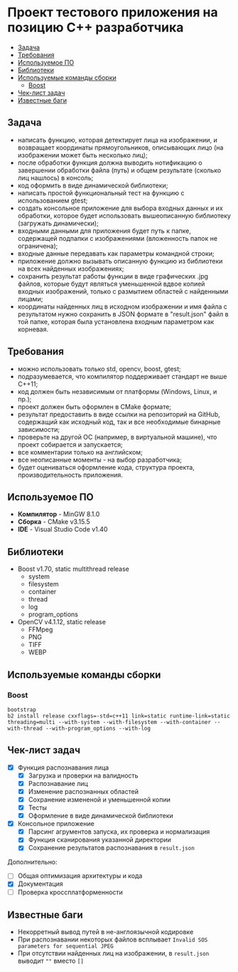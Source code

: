 # Проект тестового приложения на позицию C++ разработчика <!-- omit in toc -->

- [Задача](#%d0%97%d0%b0%d0%b4%d0%b0%d1%87%d0%b0)
- [Требования](#%d0%a2%d1%80%d0%b5%d0%b1%d0%be%d0%b2%d0%b0%d0%bd%d0%b8%d1%8f)
- [Используемое ПО](#%d0%98%d1%81%d0%bf%d0%be%d0%bb%d1%8c%d0%b7%d1%83%d0%b5%d0%bc%d0%be%d0%b5-%d0%9f%d0%9e)
- [Библиотеки](#%d0%91%d0%b8%d0%b1%d0%bb%d0%b8%d0%be%d1%82%d0%b5%d0%ba%d0%b8)
- [Используемые команды сборки](#%d0%98%d1%81%d0%bf%d0%be%d0%bb%d1%8c%d0%b7%d1%83%d0%b5%d0%bc%d1%8b%d0%b5-%d0%ba%d0%be%d0%bc%d0%b0%d0%bd%d0%b4%d1%8b-%d1%81%d0%b1%d0%be%d1%80%d0%ba%d0%b8)
  - [Boost](#boost)
- [Чек-лист задач](#%d0%a7%d0%b5%d0%ba-%d0%bb%d0%b8%d1%81%d1%82-%d0%b7%d0%b0%d0%b4%d0%b0%d1%87)
- [Известные баги](#%d0%98%d0%b7%d0%b2%d0%b5%d1%81%d1%82%d0%bd%d1%8b%d0%b5-%d0%b1%d0%b0%d0%b3%d0%b8)

## Задача

- написать функцию, которая детектирует лица на изображении, и возвращает координаты прямоугольников, описывающих лицо (на изображении может быть несколько лиц);
- после обработки функция должна выводить нотификацию о завершении обработки файла (путь) и общем результате (сколько лиц нашлось) в консоль;
- код оформить в виде динамической библиотеки;
- написать простой функциональный тест на функцию с использованием gtest;
- создать консольное приложение для выбора входных данных и их обработки, которое будет использовать вышеописанную библиотеку (загружать динамически);
- входными данными для приложения будет путь к папке, содержащей подпапки с изображениями (вложенность папок не ограничена);
- входные данные передавать как параметры командной строки;
- приложение должно вызывать описанную функцию из библиотеки на всех найденных изображениях;
- сохранить результат работы функции в виде графических .jpg файлов, которые будут являться уменьшенной вдвое копией входных изображений, только с размытием областей с найденными лицами;
- координаты найденных лиц в исходном изображении и имя файла с результатом нужно сохранить в JSON формате в "result.json" файл в той папке, которая была установлена входным параметром как корневая.

## Требования

- можно использовать только std, opencv, boost, gtest;
- подразумевается, что компилятор поддерживает стандарт не выше C++11;
- код должен быть независимым от платформы (Windows, Linux, и пр.);
- проект должен быть оформлен в CMake формате;
- результат предоставить в виде ссылки на репозиторий на GitHub, содержащий как исходный код, так и все необходимые бинарные зависимости;
- проверьте на другой ОС (например, в виртуальной машине), что проект собирается и запускается;
- все комментарии только на английском;
- все неописанные моменты - на выбор разработчика;
- будет оцениваться оформление кода, структура проекта, производительность приложения.

## Используемое ПО

* **Компилятор** - MinGW 8.1.0
* **Сборка** - CMake v3.15.5
* **IDE** - Visual Studio Code v1.40

## Библиотеки

* Boost v1.70, static multithread release
  * system
  * filesystem
  * container 
  * thread 
  * log
  * program_options
* OpenCV v4.1.12, static release
  * FFMpeg
  * PNG
  * TIFF
  * WEBP

## Используемые команды сборки

### Boost

```
bootstrap
b2 install release cxxflags=-std=c++11 link=static runtime-link=static threading=multi --with-system --with-filesystem --with-container --with-thread --with-program_options --with-log
```

## Чек-лист задач

- [x] Функция распознавания лица
  - [x] Загрузка и проверки на валидность
  - [x] Распознавание лиц
  - [x] Изменение распознанных областей
  - [x] Сохранение измененой и уменьшенной копии
  - [x] Тесты
  - [x] Оформление в виде динамической библиотеки
- [x] Консольное приложение
  - [x] Парсинг агрументов запуска, их проверка и нормализация
  - [x] Функция сканирования указанной директории
  - [x] Сохранение результатов распознавания в `result.json`

Дополнительно: 

- [ ] Общая оптимизация архитектуры и кода
- [x] Документация
- [ ] Проверка кроссплатформенности

## Известные баги

- Некорретный вывод путей в не-англоязычной кодировке
- При распознавании некоторых файлов всплывает `Invalid SOS parameters for sequential JPEG`
- При отсутствии найденных лиц на изображении, в `result.json` выводит `""` вместо `[]`
